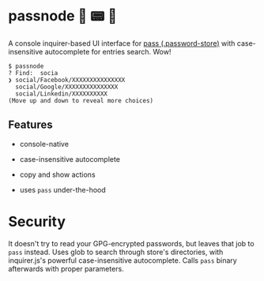 # passnode 🤖 📟 🦖

A console inquirer-based UI interface for [pass (.password-store)](https://www.passwordstore.org/) with case-insensitive autocomplete for entries search.
Wow!

```
$ passnode
? Find:  socia
❯ social/Facebook/XXXXXXXXXXXXXXX
  social/Google/XXXXXXXXXXXXXXX
  social/Linkedin/XXXXXXXXXX
(Move up and down to reveal more choices)
```

## Features

- console-native

- case-insensitive autocomplete

- copy and show actions

- uses `pass` under-the-hood

# Security

It doesn't try to read your GPG-encrypted passwords, but leaves that job to `pass` instead. Uses glob to search through store's directories, with inquirer.js's powerful case-insensitive autocomplete. Calls `pass` binary afterwards with proper parameters.
